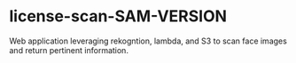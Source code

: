 # license-scan-SAM-VERSION
Web application leveraging rekogntion, lambda, and S3 to scan face images and return pertinent information.
